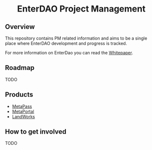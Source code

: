 <div align="center">

# EnterDAO Project Management

</div>

## Overview

This repository contains PM related information and aims to be a single place where EnterDAO development and progress is tracked.

For more information on EnterDao you can read the [Whitepaper](https://medium.com/enterdao/enterdao-whitepaper-27447f7400c8).

## Roadmap 

TODO

## Products

- [MetaPass](./MetaPass)
- [MetaPortal](./MetaPortal)
- [LandWorks](./LandWorks)

## How to get involved

TODO
